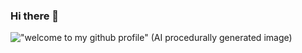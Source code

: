 ### Hi there 👋

!["welcome to my github profile" (AI procedurally generated image)](https://borgesian-image-library.vercel.app/welcome-to-my-github-profile768-512.png)
<!--
**chigozienri/chigozienri** is a ✨ _special_ ✨ repository because its `README.md` (this file) appears on your GitHub profile.

Here are some ideas to get you started:

- 🔭 I’m currently working on ...
- 🌱 I’m currently learning ...
- 👯 I’m looking to collaborate on ...
- 🤔 I’m looking for help with ...
- 💬 Ask me about ...
- 📫 How to reach me: ...
- 😄 Pronouns: ...
- ⚡ Fun fact: ...
-->
